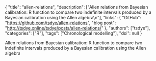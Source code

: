 {
  "title": "allen-relations",
  "description": ["Allen relations from Bayesian calibration: R function to compare two indefinite intervals produced by a Bayesian calibration using the Allen algebra\n"],
  "links": {
    "GitHub": "https://github.com/tsdye/allen-relations",
    "blog post": "http://tsdye.online/tsdye/posts/allen-relations/"
  },
  "authors": ["tsdye"],
  "categories": ["R"],
  "tags": ["Chronological modelling"],
  "doi": null
}

<!-- Generated by csv2md.R – do not edit by hand -->

Allen relations from Bayesian calibration: R function to compare two indefinite intervals produced by a Bayesian calibration using the Allen algebra
